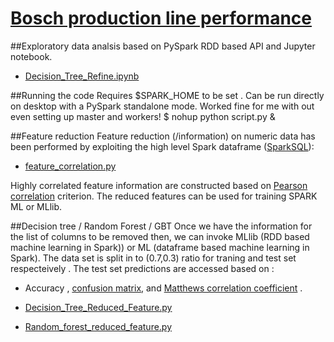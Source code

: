 # [Bosch production line performance](https://www.kaggle.com/c/bosch-production-line-performance)


##Exploratory data analsis based on PySpark RDD based API and Jupyter notebook.

* [Decision_Tree_Refine.ipynb](https://github.com/pythonpanda/bosch-production-line-performance/blob/master/Decision_Tree_Refine.ipynb)	

##Running the code 
Requires $SPARK_HOME to be set . Can be run directly on desktop with a PySpark standalone mode. Worked fine for me with out even setting up master and workers! 
$ nohup python script.py &

##Feature reduction
Feature reduction (/information) on numeric data has been performed by exploiting the high level Spark dataframe ([SparkSQL](https://spark.apache.org/docs/1.6.2/api/python/pyspark.sql.html)):

* [feature_correlation.py](https://github.com/pythonpanda/bosch-production-line-performance/blob/master/feature_correlation.py) 

Highly correlated feature information are constructed based on [Pearson correlation](https://en.wikipedia.org/wiki/Pearson_product-moment_correlation_coefficient) criterion. The reduced features can be used for training SPARK ML or MLlib.

##Decision tree / Random Forest / GBT
Once we have the information for the list of columns to be removed then, we can invoke MLlib (RDD based machine learning in Spark)) or  ML (dataframe based machine learning in Spark). The data set is split in to (0.7,0.3) ratio for traning and test set respecteively . The test set predictions are accessed based on : 
* Accuracy , [confusion matrix](https://en.wikipedia.org/wiki/Confusion_matrix), and [Matthews correlation coefficient](https://en.wikipedia.org/wiki/Matthews_correlation_coefficient) . 

* [Decision_Tree_Reduced_Feature.py](https://github.com/pythonpanda/bosch-production-line-performance/blob/master/Decision_Tree_Reduced_Feature.py)
* [Random_forest_reduced_feature.py](https://github.com/pythonpanda/bosch-production-line-performance/blob/master/Random_forest_reduced_feature.py) 
